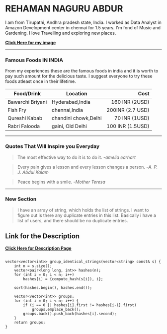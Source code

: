 # REHAMAN NAGURU ABDUR

I am from Tirupathi, Andhra pradesh state, India. I worked as Data Analyst in Amazon Development center in chennai for 1.5 years. I'm fond of Music and Gardening. I love Travelling and exploring new places.

**[Click Here for my image](mypicture.jpg)**

***

### Famous Foods IN INDIA

From my experiences these are the famous foods in india and it is worth to pay such amount for the delicious taste. I suggest everyone to try these foods atleast once in their lifetime.

| Food/Drink | Location | Cost |
| ---| ---| ---: |
| Bawarchi Briyani | Hyderabad,India | 160 INR (2USD) |
| Fish Fry | chennai,India | 200INR (2.7 USD) |
| Qureshi Kabab | chandini chowk,Delhi | 70 INR (1USD) |
| Rabri Falooda | gaini, Old Delhi | 100 INR (1.5USD) |

***

### Quotes That Will Inspire you Everyday

> The most effective way to do it is to do it.  -*amelia earhart*

> Every pain gives a lesson and every lesson changes a person.  -*A. P. J. Abdul Kalam*

> Peace begins with a smile.  -*Mother Teresa*

***

### New Section

> I have an array of string, which holds the list of strings. I want to figure out is there any duplicate entries in this list. Basically i have a list of users, and there should be no duplicate entries.

## Link for the Description

**[Click Here for Description Page](https://stackoverflow.com/questions/15356974/how-to-find-duplicate-string-from-an-array-of-string)**


~~~

vector<vector<int>> group_identical_strings(vector<string> const& s) {
    int n = s.size();
    vector<pair<long long, int>> hashes(n);
    for (int i = 0; i < n; i++)
        hashes[i] = {compute_hash(s[i]), i};

    sort(hashes.begin(), hashes.end());

    vector<vector<int>> groups;
    for (int i = 0; i < n; i++) {
        if (i == 0 || hashes[i].first != hashes[i-1].first)
            groups.emplace_back();
        groups.back().push_back(hashes[i].second);
    }
    return groups;
}

~~~
